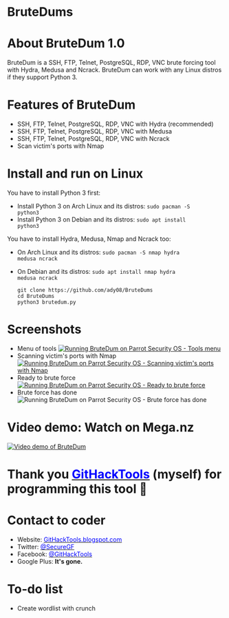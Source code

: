 # BruteDums


# About BruteDum 1.0
BruteDum is a SSH, FTP, Telnet, PostgreSQL, RDP, VNC brute forcing tool with Hydra, Medusa and Ncrack. BruteDum can work with any Linux distros if they support Python 3.

# Features of BruteDum
* SSH, FTP, Telnet, PostgreSQL, RDP, VNC with Hydra (recommended)
* SSH, FTP, Telnet, PostgreSQL, RDP, VNC with Medusa
* SSH, FTP, Telnet, PostgreSQL, RDP, VNC with Ncrack
* Scan victim's ports with Nmap

# Install and run on Linux
You have to install Python 3 first:
* Install Python 3 on Arch Linux and its distros: <code>sudo pacman -S python3</code>
* Install Python 3 on Debian and its distros: <code>sudo apt install python3</code>

You have to install Hydra, Medusa, Nmap and Ncrack too:
* On Arch Linux and its distros: <code>sudo pacman -S nmap hydra medusa ncrack</code>
* On Debian and its distros: <code>sudo apt install nmap hydra medusa ncrack</code>

      git clone https://github.com/ady08/BruteDums
      cd BruteDums
      python3 brutedum.py

# Screenshots
* Menu of tools
[![Running BruteDum on Parrot Security OS - Tools menu](https://raw.githubusercontent.com/GitHackTools/Store-the-pictures/master/Brutedum%201.0%20-%20Parrot%20Security%20OS.png)](https://github.com/GitHackTools/Store-the-pictures/blob/master/Brutedum%201.0%20-%20Parrot%20Security%20OS.png)
* Scanning victim's ports with Nmap
[![Running BruteDum on Parrot Security OS - Scanning victim's ports with Nmap](https://raw.githubusercontent.com/GitHackTools/Store-the-pictures/master/Brutedum%201.0%202%20-%20Parrot%20Security%20OS.png)](https://github.com/GitHackTools/Store-the-pictures/blob/master/Brutedum%201.0%202%20-%20Parrot%20Security%20OS.png)
* Ready to brute force
[![Running BruteDum on Parrot Security OS - Ready to brute force](https://raw.githubusercontent.com/GitHackTools/Store-the-pictures/master/Brutedum%201.0%203%20-%20Parrot%20Security%20OS.png)](https://github.com/GitHackTools/Store-the-pictures/blob/master/Brutedum%201.0%203%20-%20Parrot%20Security%20OS.png)
* Brute force has done
![[Running BruteDum on Parrot Security OS - Brute force has done](https://github.com/GitHackTools/Store-the-pictures/blob/master/Brutedum%201.0%204%20-%20Parrot%20Security%20OS.png?raw=true)](https://github.com/GitHackTools/Store-the-pictures/blob/master/Brutedum%201.0%204%20-%20Parrot%20Security%20OS.png)

# Video demo: Watch on Mega.nz
[![Video demo of BruteDum](https://upload.wikimedia.org/wikipedia/commons/thumb/5/57/01_mega_logo.svg/320px-01_mega_logo.svg.png)](https://mega.nz/embed#!w3wx3SoS!PiKfbKQm1kOjzanWxdLsEyq24xSVvSA0K1ANdyYWx64)

# Thank you <a href="https://githacktools.blogspot.com" target="_blank"><span style="color: blue">GitHackTools</span></a> (myself) for programming this tool 🙂

# Contact to coder
 * Website: <a href="https://github.com/nicoleus" target="_blank"><span style="color: blue">GitHackTools.blogspot.com</span></a>
 * Twitter: <a href="https://twitter.com/SecureGF" target="_blank"><span style="color: blue">@SecureGF</span></a>
 * Facebook: <a href="https://github.com/nicoleus" target="_blank"><span style="color: blue">@GitHackTools</span></a>
 * Google Plus: <strong>It's gone.</strong>

# To-do list
* Create wordlist with crunch
